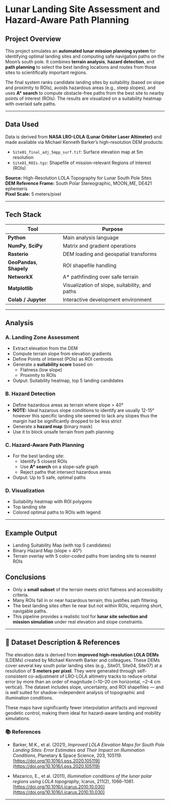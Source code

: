 # Lunar Landing Site Assessment and Hazard-Aware Path Planning

## Project Overview

This project simulates an **automated lunar mission planning system** for identifying optimal landing sites and computing safe navigation paths on the Moon’s south pole. It combines **terrain analysis**, **hazard detection**, and **path planning** to select the best landing locations and routes from those sites to scientifically important regions.

The final system ranks candidate landing sites by suitability (based on slope and proximity to ROIs), avoids hazardous areas (e.g., steep slopes), and uses **A\* search** to compute obstacle-free paths from the best site to nearby points of interest (ROIs). The results are visualized on a suitability heatmap with overlaid safe paths.

---

## Data Used

Data is derived from **NASA LRO-LOLA (Lunar Orbiter Laser Altimeter)** and made available via Michael Kenneth Barker’s high-resolution DEM products:

- `Site01_final_adj_5mpp_surf.tif`: Surface elevation map at 5m resolution
- `Site01_ROIs.tgz`: Shapefile of mission-relevant Regions of Interest (ROIs)

**Source:** High-Resolution LOLA Topography for Lunar South Pole Sites  
**DEM Reference Frame:** South Polar Stereographic, MOON_ME, DE421 ephemeris  
**Pixel Scale:** 5 meters/pixel

---

## Tech Stack

| Tool               | Purpose                                      |
|--------------------|----------------------------------------------|
| **Python**         | Main analysis language                       |
| **NumPy**, **SciPy** | Matrix and gradient operations              |
| **Rasterio**       | DEM loading and geospatial transforms        |
| **GeoPandas**, **Shapely** | ROI shapefile handling              |
| **NetworkX**       | A\* pathfinding over safe terrain            |
| **Matplotlib**     | Visualization of slope, suitability, and paths |
| **Colab / Jupyter**| Interactive development environment          |

---

## Analysis 

### A. Landing Zone Assessment
- Extract elevation from the DEM
- Compute terrain slope from elevation gradients
- Define Points of Interest (POIs) as ROI centroids
- Generate a **suitability score** based on:
  - Flatness (low slope)
  - Proximity to ROIs
- Output: Suitability heatmap, top 5 landing candidates

### B. Hazard Detection
- Define hazardous areas as terrain where slope > 40°
- **NOTE:** Ideal hazarous slope conditions to identify are usually 12-15° however this specific landing site seemed to lack any slopes thus the margin had be significantly dropped to be less strict
- Generate a **hazard map** (binary mask)
- Use it to block unsafe terrain from path planning

### C. Hazard-Aware Path Planning
- For the best landing site:
  - Identify 5 closest ROIs
  - Use **A\* search** on a slope-safe graph
  - Reject paths that intersect hazardous areas
- Output: Up to 5 safe, optimal paths

### D. Visualization
- Suitability heatmap with ROI polygons
- Top landing site
- Colored optimal paths to ROIs with legend

---

## Example Output

- Landing Suitability Map (with top 5 candidates)
- Binary Hazard Map (slope > 40°)
- Terrain overlay with 5 color-coded paths from landing site to nearest ROIs

## Conclusions

- Only a **small subset** of the terrain meets strict flatness and accessibility criteria.
- Many ROIs fall in or near hazardous terrain; this justifies path filtering.
- The best landing sites often lie near but not within ROIs, requiring short, navigable paths.
- This pipeline provides a realistic tool for **lunar site selection and mission simulation** under real elevation and slope constraints.

---

## 📖 Dataset Description & References

The elevation data is derived from **improved high-resolution LOLA DEMs** (LDEMs) created by Michael Kenneth Barker and colleagues. These DEMs cover several key south polar landing sites (e.g., Site01, Site04, Site07) at a resolution of **5 meters per pixel**. They were generated through self-consistent co-adjustment of LRO-LOLA altimetry tracks to reduce orbital error by more than an order of magnitude (~10–20 cm horizontal, ~2–4 cm vertical). The dataset includes slope, uncertainty, and ROI shapefiles — and is well suited for shadow-independent analysis of topographic and illumination conditions.

These maps have significantly fewer interpolation artifacts and improved geodetic control, making them ideal for hazard-aware landing and mobility simulations.

### 📚 References

- Barker, M.K., et al. (2021), *Improved LOLA Elevation Maps for South Pole Landing Sites: Error Estimates and Their Impact on Illumination Conditions*, Planetary & Space Science, 203, 105119. [https://doi.org/10.1016/j.pss.2020.105119](https://doi.org/10.1016/j.pss.2020.105119)

- Mazarico, E., et al. (2011), *Illumination conditions of the lunar polar regions using LOLA topography*, Icarus, 211(2), 1066–1081. [https://doi.org/10.1016/j.icarus.2010.10.030](https://doi.org/10.1016/j.icarus.2010.10.030)

---
